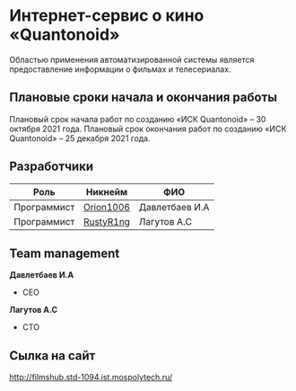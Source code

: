 # Интернет-сервис о кино «Quantonoid»

Областью применения автоматизированной системы является предоставление информации о фильмах и телесериалах.


## Плановые сроки начала и окончания работы

Плановый срок начала работ по созданию «ИСК Quantonoid» – 30 октября 2021 года. Плановый срок окончания работ по созданию «ИСК Quantonoid» – 25 декабря 2021 года.

## Разработчики 


| Роль | Никнейм | ФИО                      |
|----------------|------------------|--------------------------|
| Программист        | [Orion1006](https://github.com/Orion1006)       | Давлетбаев И.А            |
| Программист        | [RustyR1ng](https://github.com/RustyR1ng)       | Лагутов А.С              |

## Team management

**Давлетбаев И.А**

 - CEO
 

**Лагутов А.С**

 - CTO
 
## Сылка на сайт
http://filmshub.std-1094.ist.mospolytech.ru/
